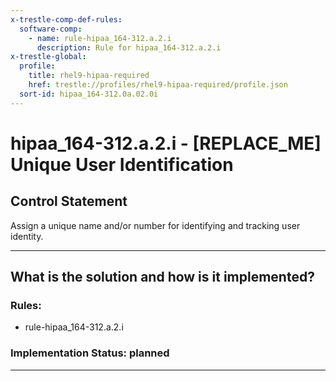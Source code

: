 ```yaml
---
x-trestle-comp-def-rules:
  software-comp:
    - name: rule-hipaa_164-312.a.2.i
      description: Rule for hipaa_164-312.a.2.i
x-trestle-global:
  profile:
    title: rhel9-hipaa-required
    href: trestle://profiles/rhel9-hipaa-required/profile.json
  sort-id: hipaa_164-312.0a.02.0i
---
```


# hipaa_164-312.a.2.i - \[REPLACE_ME\] Unique User Identification

## Control Statement

Assign a unique name and/or number for identifying and tracking user identity.

______________________________________________________________________

## What is the solution and how is it implemented?

<!-- For implementation status enter one of: implemented, partial, planned, alternative, not-applicable -->

<!-- Note that the list of rules under ### Rules: is read-only and changes will not be captured after assembly to JSON -->

<!-- Add control implementation description here for control: hipaa_164-312.a.2.i -->

### Rules:

  - rule-hipaa_164-312.a.2.i

### Implementation Status: planned

______________________________________________________________________

